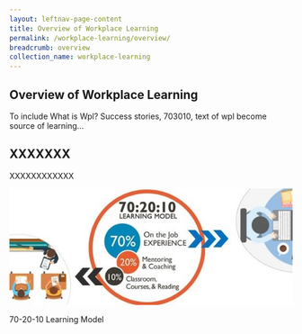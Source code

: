 ```yaml
---
layout: leftnav-page-content
title: Overview of Workplace Learning
permalink: /workplace-learning/overview/
breadcrumb: overview
collection_name: workplace-learning
---
```


## **Overview of Workplace Learning**

To include What is Wpl? Success stories, 703010, text of wpl become source of learning...

## **XXXXXXX**

XXXXXXXXXXXX


![Learning Model](/images/702010.jpg)
<caption>70-20-10 Learning Model</caption>
